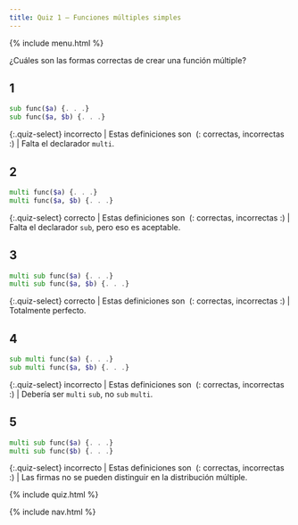 ```yaml
---
title: Quiz 1 — Funciones múltiples simples
---
```


{% include menu.html %}

¿Cuáles son las formas correctas de crear una función múltiple?

## 1

```raku
sub func($a) {. . .}
sub func($a, $b) {. . .}
```

{:.quiz-select}
incorrecto | Estas definiciones son&nbsp; (: correctas, incorrectas :) | Falta el declarador `multi`.

## 2

```raku
multi func($a) {. . .}
multi func($a, $b) {. . .}
```

{:.quiz-select}
correcto | Estas definiciones son&nbsp; (: correctas, incorrectas :) | Falta el declarador `sub`, pero eso es aceptable.

## 3

```raku
multi sub func($a) {. . .}
multi sub func($a, $b) {. . .}
```

{:.quiz-select}
correcto | Estas definiciones son&nbsp; (: correctas, incorrectas :) | Totalmente perfecto.

## 4

```raku
sub multi func($a) {. . .}
sub multi func($a, $b) {. . .}
```

{:.quiz-select}
incorrecto | Estas definiciones son&nbsp; (: correctas, incorrectas :) | Debería ser `multi` `sub`, no `sub` `multi`.

## 5

```raku
multi sub func($a) {. . .}
multi sub func($b) {. . .}
```

{:.quiz-select}
incorrecto | Estas definiciones son&nbsp; (: correctas, incorrectas :) | Las firmas no se pueden distinguir en la distribución múltiple.


{% include quiz.html %}

{% include nav.html %}